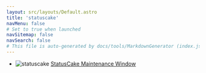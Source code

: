 ```yaml
---
layout: src/layouts/Default.astro
title: 'statuscake'
navMenu: false
# Set to true when launched
navSitemap: false
navSearch: false
# This file is auto-generated by docs/tools/MarkdownGenerator (index.js)
---
```


<ul>

<li>

![statuscake](https://i.octopus.com/library/step-templates/statuscake.png) [StatusCake Maintenance Window](/integrations/statuscake/statuscake-maintenance-window)

</li>
        
</ul>
